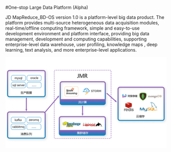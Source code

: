 #One-stop Large Data Platform (Alpha)

JD MapReduce_BD-OS version 1.0 is a platform-level big data product. The platform provides multi-source heterogeneous data acquisition modules, real-time/offline computing framework, simple and easy-to-use development environment and platform interface, providing big data management, development and computing capabilities, supporting enterprise-level data warehouse, user profiling, knowledge maps , deep learning, text analysis, and more enterprise-level applications.

![](https://github.com/jdcloudcom/cn/blob/jmr-mengfei/image/jmr/best-practice-3.png)
